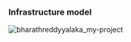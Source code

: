 ### Infrastructure model
![bharathreddyyalaka_my-project](https://github.com/infra-zebra/my-project/assets/173192552/3ee82c50-4b2f-47c6-bdde-c9c99a428510)
